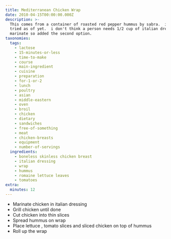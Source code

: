 ```yaml
---
title: Mediterranean Chicken Wrap
date: 2010-04-15T00:00:00.000Z
description: >-
  This comes from a container of roasted red pepper hummus by sabra.  i've not
  tried as of yet.  i don't think a person needs 1/2 cup of italian dressing to
  marinate so added the second option.
taxonomies:
  tags:
    - lactose
    - 15-minutes-or-less
    - time-to-make
    - course
    - main-ingredient
    - cuisine
    - preparation
    - for-1-or-2
    - lunch
    - poultry
    - asian
    - middle-eastern
    - oven
    - broil
    - chicken
    - dietary
    - sandwiches
    - free-of-something
    - meat
    - chicken-breasts
    - equipment
    - number-of-servings
  ingredients:
    - boneless skinless chicken breast
    - italian dressing
    - wrap
    - hummus
    - romaine lettuce leaves
    - tomatoes
extra:
  minutes: 12
---
```

 - Marinate chicken in italian dressing
 - Grill chicken until done
 - Cut chicken into thin slices
 - Spread hummus on wrap
 - Place lettuce , tomato slices and sliced chicken on top of hummus
 - Roll up the wrap

